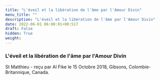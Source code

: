 ```yaml
---
title: "L'éveil et la libération de l'âme par l'Amour Divin"
menu_title: ""
description: "L'éveil et la libération de l'âme par l'Amour Divin"
date: 2022-06-01 06:00:01+00:517
draft: False
hidden: True
weight:
---
```

### L'éveil et la libération de l'âme par l'Amour Divin

St Matthieu - reçu par Al Fike le 15 Octobre 2018, Gibsons, Colombie-Britannique, Canada.



